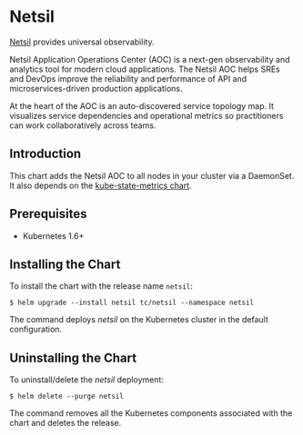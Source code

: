 # Netsil

[Netsil](https://netsil.com/) provides universal observability.

Netsil Application Operations Center (AOC) is a next-gen observability and analytics tool for modern cloud applications. The Netsil AOC helps SREs and DevOps improve the reliability and performance of API and microservices-driven production applications.

At the heart of the AOC is an auto-discovered service topology map. It visualizes service dependencies and operational metrics so practitioners can work collaboratively across teams.

## Introduction

This chart adds the Netsil AOC to all nodes in your cluster via a DaemonSet. It also depends on the [kube-state-metrics chart](https://github.com/kubernetes/charts/tree/master/stable/kube-state-metrics).

## Prerequisites

- Kubernetes 1.6+

## Installing the Chart

To install the chart with the release name `netsil`:

```console
$ helm upgrade --install netsil tc/netsil --namespace netsil
```

The command deploys _netsil_ on the Kubernetes cluster in the default configuration.

## Uninstalling the Chart

To uninstall/delete the _netsil_ deployment:

```console
$ helm delete --purge netsil
```

The command removes all the Kubernetes components associated with the chart and deletes the release.
